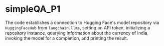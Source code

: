 # simpleQA_P1
The code establishes a connection to Hugging Face's model repository via `HuggingFaceHub` from `langchain.llms`, setting an API token, initializing a repository instance, querying information about the currency of India, invoking the model for a completion, and printing the result.
